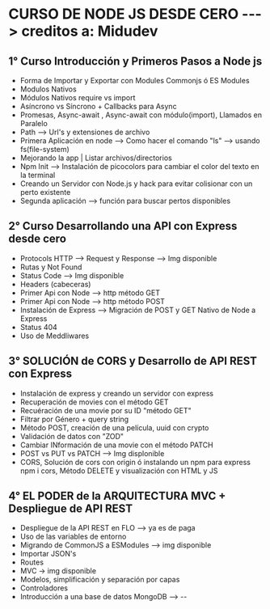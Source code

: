 # CURSO DE NODE JS DESDE CERO ---> creditos a: Midudev

## 1° Curso Introducción y Primeros Pasos a Node js
  - Forma de Importar y Exportar con Modules Commonjs ó ES Modules
  - Modulos Nativos
  - Módulos Nativos require vs import
  - Asíncrono vs Síncrono + Callbacks para Async
  - Promesas, Async-await , Async-await con módulo(import), Llamados en Paralelo
  - Path --> Url's y extensiones de archivo
  - Primera Aplicación en node --> Como hacer el comando "ls" --> usando fs(file-system)
  - Mejorando la app | Listar archivos/directorios
  - Npm Init --> Instalación de picocolors para cambiar el color del texto en la terminal
  - Creando un Servidor con Node.js y hack para evitar colisionar con un perto existente
  - Segunda aplicación --> función para buscar pertos disponibles

## 2° Curso Desarrollando una API con Express desde cero
  - Protocols HTTP --> Request y Response --> Img disponible
  - Rutas y Not Found
  - Status Code --> Img disponible
  - Headers (cabeceras)
  - Primer Api con Node --> http método GET
  - Primer Api con Node --> http método POST
  - Instalación de Express --> Migración de POST y GET Nativo de Node a Express
  - Status 404
  - Uso de Meddliwares

## 3° SOLUCIÓN de CORS y Desarrollo de API REST con Express
  - Instalación de express y creando un servidor con express
  - Recuperación de movies con el método GET
  - Recuéración de una movie por su ID "método GET"
  - Filtrar por Género + query string
  - Método POST, creación de una película, uuid con crypto
  - Validación de datos con "ZOD"
  - Cambiar INformación de una movie con el método PATCH
  - POST vs PUT vs PATCH --> Img displonible
  - CORS, Solución de cors con origin ó instalando un npm para express npm i cors, Método DELETE y visualización con HTML y JS
  
## 4° EL PODER de la ARQUITECTURA MVC + Despliegue de API REST
  - Despliegue de la API REST en FLO --> ya es de paga
  - Uso de las variables de entorno
  - Migrando de CommonJS a ESModules --> img disponible
  - Importar JSON's
  - Routes
  - MVC -> img disponible
  - Modelos, simplificación y separación por capas
  - Controladores
  - Introducción a una base de datos MongoDB --> --
